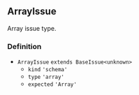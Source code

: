 ArrayIssue
----------

Array issue type.

### Definition

*   `ArrayIssue` `extends BaseIssue<unknown>`
    *   `kind` `'schema'`
    *   `type` `'array'`
    *   `expected` `'Array'`